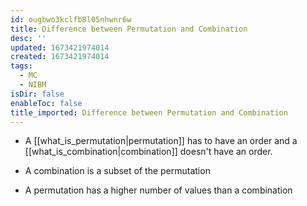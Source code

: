 ```yaml
---
id: ougbwo3kclfb8l05nhwnr6w
title: Difference between Permutation and Combination
desc: ''
updated: 1673421974014
created: 1673421974014
tags:
  - MC
  - NIBM
isDir: false
enableToc: false
title_imported: Difference between Permutation and Combination
---
```


- A [[what_is_permutation|permutation]] has to have an order and a [[what_is_combination|combination]] doesn't have an order.

- A combination is a subset of the permutation

- A permutation has a higher number of values than a combination 